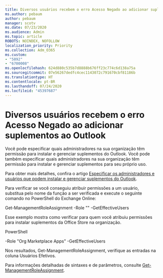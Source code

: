 ```yaml
---
title: Diversos usuários recebem o erro Acesso Negado ao adicionar suplementos ao Outlook
ms.author: pebaum
author: pebaum
manager: scotv
ms.date: 07/23/2020
ms.audience: Admin
ms.topic: article
ROBOTS: NOINDEX, NOFOLLOW
localization_priority: Priority
ms.collection: Adm_O365
ms.custom:
- "5892"
- "6700008"
ms.openlocfilehash: 624d880c535b7d8888b676ff23c774c6d138a75a
ms.sourcegitcommit: 07e56267dedfc4cec1143072c791670cbf81186b
ms.translationtype: HT
ms.contentlocale: pt-BR
ms.lasthandoff: 07/24/2020
ms.locfileid: "45397687"
---
```

# <a name="multiple-users-get-access-denied-error-while-adding-add-ins-in-outlook"></a>Diversos usuários recebem o erro Acesso Negado ao adicionar suplementos ao Outlook

Você pode especificar quais administradores na sua organização têm permissão para instalar e gerenciar suplementos do Outlook. Você pode também especificar quais administradores na sua organização têm permissão para instalar e gerenciar suplementos para seu próprio uso.

Para obter mais detalhes, confira o artigo [Especificar os administradores e usuários que podem instalar e gerenciar suplementos do Outlook](https://docs.microsoft.com/exchange/clients-and-mobile-in-exchange-online/add-ins-for-outlook/specify-who-can-install-and-manage-add-ins).

Para verificar se você conseguiu atribuir permissões a um usuário, substitua <Role Name> pelo nome da função a ser verificada e execute o seguinte comando no PowerShell do Exchange Online:

Get-ManagementRoleAssignment -Role "<Role Name>" -GetEffectiveUsers

Esse exemplo mostra como verificar para quem você atribuiu permissões para instalar suplementos da Office Store na organização.

PowerShell

-Role "Org Marketplace Apps" -GetEffectiveUsers

Nos resultados, Get-ManagementRoleAssignment, verifique as entradas na coluna Usuários Efetivos.

Para informações detalhadas de sintaxes e de parâmetros, consulte [Get-ManagementRoleAssignment](https://docs.microsoft.com/powershell/module/exchange/get-managementroleassignment).
 